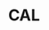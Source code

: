 ﻿---
layout: libdoc/assets
category: Bands 🎼
title: CAL
assets:
    path_from_root: /assets/cal/
    extensions_enabled: # File extension to display
        - jpg
        - gif
        - webp
        - png
---